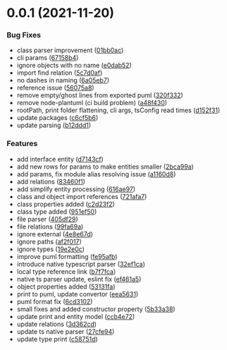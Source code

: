 # 0.0.1 (2021-11-20)


### Bug Fixes

* class parser improvement ([01bb0ac](https://github.com/beecode-rs/msh-vision/commit/01bb0ac3c68d076772a5e2d8a9b68bd99488f320))
* cli params ([67158b4](https://github.com/beecode-rs/msh-vision/commit/67158b47d5a637718fcf17c8f525cd425e17948b))
* ignore objects with no name ([e0dab52](https://github.com/beecode-rs/msh-vision/commit/e0dab52398722df725d6011849a76ccd96b21e64))
* import find relation ([5c7d0af](https://github.com/beecode-rs/msh-vision/commit/5c7d0afccd134a6d6da8eefc39b9325ed1a9d171))
* no dashes in naming ([6a05eb7](https://github.com/beecode-rs/msh-vision/commit/6a05eb7718d7b3f4dd44feb565c6e22679c6683a))
* reference issue ([56075a8](https://github.com/beecode-rs/msh-vision/commit/56075a8cc02e4e283139adf3808a3a8c9fb884f1))
* remove empty/ghost lines from exported puml ([320f332](https://github.com/beecode-rs/msh-vision/commit/320f332b56d833c1f8907b3064d181c142ffe76a))
* remove node-plantuml (ci build problem) ([a48f430](https://github.com/beecode-rs/msh-vision/commit/a48f430b1ff1327e273be7815109f2b6c8dc0774))
* rootPath, print folder flattening, cli args, tsConfig read times ([d152f31](https://github.com/beecode-rs/msh-vision/commit/d152f31e58ef6c33feef4a5a87f476d4b9db22cb))
* update packages ([c6cf5b6](https://github.com/beecode-rs/msh-vision/commit/c6cf5b6babe5eb5d88c145e921e6d2ad4afb92cd))
* update parsing ([b12ddd1](https://github.com/beecode-rs/msh-vision/commit/b12ddd19d93ddda9fc79ae4edd487e779665ab31))


### Features

* add interface entity ([d7143cf](https://github.com/beecode-rs/msh-vision/commit/d7143cf56c2bb452ea722fd1ea088d56ceb6d51a))
* add new rows for params to make entities smaller ([2bca99a](https://github.com/beecode-rs/msh-vision/commit/2bca99a1b3863377f5abba413a9b8ad7f27f558e))
* add params, fix module alias resolving issue ([a1160d8](https://github.com/beecode-rs/msh-vision/commit/a1160d8f8dc33a021b4c49e7f17835a53b4e8659))
* add relations ([83460f1](https://github.com/beecode-rs/msh-vision/commit/83460f163a6c7b430f9487eac1a20e33bf6fc264))
* add simplify entity processing ([616ae97](https://github.com/beecode-rs/msh-vision/commit/616ae972d0a8d62f671079c595c816affa95c2b6))
* class and object import references ([721afa7](https://github.com/beecode-rs/msh-vision/commit/721afa7051ca778536d466c871a49f27f8e0dea5))
* class properties added ([c2d23f2](https://github.com/beecode-rs/msh-vision/commit/c2d23f2b9e2fe57da2b9902427817035a5c928c8))
* class type added ([951ef50](https://github.com/beecode-rs/msh-vision/commit/951ef50a41e8864d76b9e57f94d5e79a9af922ed))
* file parser ([405df29](https://github.com/beecode-rs/msh-vision/commit/405df290962dbcdb70ff4fc41351f92127ba3820))
* file relations ([99fa69a](https://github.com/beecode-rs/msh-vision/commit/99fa69a91a2dc36846431dd7d51644b0fa9a797e))
* ignore external ([4e8e67d](https://github.com/beecode-rs/msh-vision/commit/4e8e67d791ceb18556e5db78927e429bd95b0005))
* ignore paths ([af2f017](https://github.com/beecode-rs/msh-vision/commit/af2f017c5869838ad0efb6bc3ea03b73069f45af))
* ignore types ([19e2e0c](https://github.com/beecode-rs/msh-vision/commit/19e2e0c95190c2e7d0ceee0e8f5a1d868cccabc0))
* improve puml formatting ([fe95afb](https://github.com/beecode-rs/msh-vision/commit/fe95afb76b7f262d71a4d8abff72a176e159720c))
* introduce native typescript parser ([32ef1ca](https://github.com/beecode-rs/msh-vision/commit/32ef1cab8a4f0bd2ead9e6fd6d9fd35a4ca10656))
* local type reference link ([b7f7fca](https://github.com/beecode-rs/msh-vision/commit/b7f7fcabb6545a3cb6c827467131e7b4fca9397f))
* native ts parser update, eslint fix ([ef461a5](https://github.com/beecode-rs/msh-vision/commit/ef461a5edcbcaa81dfbe878e08ac217dacbaf0f5))
* object properties added ([53131fa](https://github.com/beecode-rs/msh-vision/commit/53131fac052027b42dedd458a1866f27bf4c0d43))
* print to puml, update convertor ([eea5631](https://github.com/beecode-rs/msh-vision/commit/eea5631e1dfc3f3287086077806e3a28dee6deeb))
* puml format fix ([6cd3102](https://github.com/beecode-rs/msh-vision/commit/6cd3102104a6af7d39e29edf6a2984d85b5bf861))
* small fixes and added constructor property ([5b33a38](https://github.com/beecode-rs/msh-vision/commit/5b33a383a2b11f02bb7e7967aec30298ce0edb0f))
* update print and entity model ([ccb4e72](https://github.com/beecode-rs/msh-vision/commit/ccb4e72a7e1f8f804e71f7f51c2367fe6b85d677))
* update relations ([3d362cd](https://github.com/beecode-rs/msh-vision/commit/3d362cd9b1558c478cb4055c28f5abd6791fc216))
* update ts native parser ([27cfe94](https://github.com/beecode-rs/msh-vision/commit/27cfe94f93df173cf23589847ea60d80b5764dfa))
* update type print ([c58751d](https://github.com/beecode-rs/msh-vision/commit/c58751d1e29c5f97094afbca372a87a143389625))
